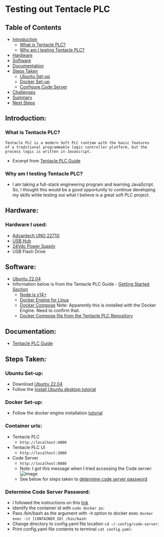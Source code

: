 # Testing out Tentacle PLC

## Table of Contents  
- [Introduction](#introduction)  
    - [What is Tentacle PLC?](#what-is-tentacle-plc)
    - [Why am I testing Tentacle PLC?](#why-am-i-testing-tentacle-plc)
- [Hardware](#hardware)
- [Software](#software)
- [Documentation](#documentation)
- [Steps Taken](#steps-taken)
    - [Ubuntu Set-up](#ubuntu-set-up)
    - [Docker Set-up](#docker-set-up) 
    - [Configure Code Server](#configure-code-server)  
- [Challenges](#challenges)
- [Summary](#summary)
- [Next Steps](#next-steps)

## Introduction:
### What is Tentacle PLC?
```
Tentacle PLC is a modern Soft PLC runtime with the basic features
of a traditional programmable logic controller platform, but the
process logic is written in Javascript.
```
- Excerpt from [Tentacle PLC Guide](https://www.tentacleplc.com/guide/)

### Why am I testing Tentacle PLC?
- I am taking a full-stack engineering program and learning JavaScript. So, I thought this would be a good opportunity to continue developing my skills while testing out what I believe is a great soft PLC project.

## Hardware:
### Hardware I used:
- [Advantech UNO 2271G](https://www.advantech.com/products/1-2mlj9a/uno-2271g/mod_dc90e0bd-6f2f-47d1-ad72-0e4bd245407d)
- [USB Hub](https://www.staples.com/nxt-technologies-4-port-usb-2-0-hub-nx56850/product_24401668)
- [24Vdc Power Supply](https://www.automationdirect.com/adc/shopping/catalog/power_products_(electrical)/dc_power_supplies/rhino_select_(din_rail)/psb-s_series/psb24-060s)
- USB Flash Drive

## Software:
- [Ubuntu 22.04](https://ubuntu.com/download/desktop)
- Information below is from the Tentacle PLC Guide - [Getting Started Section](https://www.tentacleplc.com/guide/getting-started.html#prerequisites)
    - [Node.js v14+](https://nodejs.org/)
    - [Docker Engine for Linux](https://docs.docker.com/engine/install/ubuntu/)
    - [Docker Compose](https://docs.docker.com/compose/install/) Note: Apparently this is installed with the Docker Engine. Need to confirm that.
    - [Docker Compose file from the Tentacle PLC Repository](https://gitlab.com/joyja/tentacle-plc/-/raw/main/docker-compose.yml?inline=false)

## Documentation:
- [Tentacle PLC Guide](https://www.tentacleplc.com/guide/)

## Steps Taken:
### Ubuntu Set-up:
- Download [Ubuntu 22.04](https://ubuntu.com/download/desktop)
- Follow the [Install Ubuntu desktop tutorial](https://ubuntu.com/tutorials/install-ubuntu-desktop#2-download-an-ubuntu-image)

### Docker Set-up:
- Follow the docker engine installation [tutorial](https://docs.docker.com/engine/install/ubuntu/#install-using-the-repository)

### Container urls:
- Tentacle PLC
    - ```http://localhost:4000```
- Tentacle PLC UI
    - ```http://localhost:3000```
- Code Server
    - ```http://localhost:8080```
    - Note: I got this message when I tried accessing the Code server:
    ![image](https://user-images.githubusercontent.com/48938478/170784283-1dbb2edf-8368-4be3-ba27-79472bd79c64.png)
    - See below for steps taken to [determine code server password](#determine-code-server-password)
### Determine Code Server Password:
- I followed the instructions on this [link](https://www.baeldung.com/ops/docker-container-filesystem#2-spawning-a-shell-in-a-running-container)
- Identify the container id with ```sudo docker ps```:
- Pass /bin/bash as the argument with -it option to docker exec ```docker exec -it [CONTAINER_ID] /bin/bash```:
- Change directory to config.yaml file location ```cd ~/.config/code-server```:
- Print config.yaml file contents to terminal ```cat config.yaml```:
